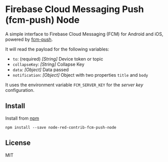 # Firebase Cloud Messaging Push (fcm-push) Node

A simple interface to Firebase Cloud Messaging (FCM) for Android and iOS, powered by [fcm-push](https://github.com/nandarustam/fcm-push).

It will read the payload for the following variables:

 * `to`: (required) _[String]_ Device token or topic
 * `collapseKey`: _[String]_ Collapse Key
 * `data`: _[Object]_ Data passed
 * `notification`: _[Object]_ Object with two properties `title` and `body`

It uses the environment variable `FCM_SERVER_KEY` for the _server key_ configuration.


## Install

Install from [npm](http://npmjs.org)
```
npm install --save node-red-contrib-fcm-push-node
```

## License

MIT
